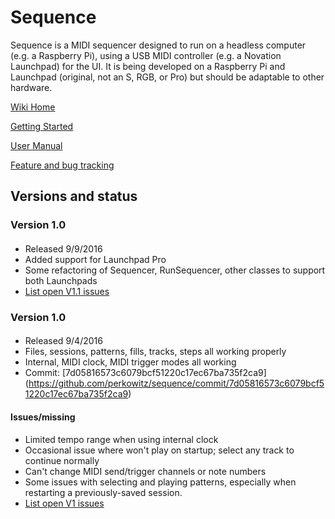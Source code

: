 # Sequence

Sequence is a MIDI sequencer designed to run on a headless computer (e.g. a Raspberry Pi), using a USB MIDI controller 
(e.g. a Novation Launchpad) for the UI. It is being developed on a Raspberry Pi and Launchpad (original, not an S, RGB, or Pro)
but should be adaptable to other hardware.

[Wiki Home](https://github.com/perkowitz/sequence/wiki)

[Getting Started](https://github.com/perkowitz/sequence/wiki/Getting%20Started)

[User Manual](https://github.com/perkowitz/sequence/wiki/User%20Manual)

[Feature and bug tracking](https://github.com/perkowitz/sequence/issues)

## Versions and status

### Version 1.0

####
- Released 9/9/2016
- Added support for Launchpad Pro
- Some refactoring of Sequencer, RunSequencer, other classes to support both Launchpads
- [List open V1.1 issues](https://github.com/perkowitz/sequence/issues?q=is%3Aopen+is%3Aissue+milestone%3AV1.1)


### Version 1.0

####
- Released 9/4/2016
- Files, sessions, patterns, fills, tracks, steps all working properly
- Internal, MIDI clock, MIDI trigger modes all working
- Commit: [7d05816573c6079bcf51220c17ec67ba735f2ca9]
(https://github.com/perkowitz/sequence/commit/7d05816573c6079bcf51220c17ec67ba735f2ca9)


#### Issues/missing
- Limited tempo range when using internal clock
- Occasional issue where won't play on startup; select any track to continue normally
- Can't change MIDI send/trigger channels or note numbers
- Some issues with selecting and playing patterns, especially when 
  restarting a previously-saved session.
- [List open V1 issues](https://github.com/perkowitz/sequence/issues?q=is%3Aopen+is%3Aissue+milestone%3AV1)

